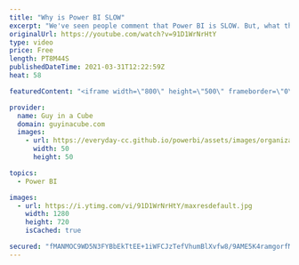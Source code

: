 ```yaml
---
title: "Why is Power BI SLOW"
excerpt: "We've seen people comment that Power BI is SLOW. But, what they really mean is your report is slow. Patrick breaks things down to get you pointed in the right direction.  Chris Hamill's Blog: https://alluringbi.com/2020/08/06/consolidating-report-elements-for-improved-performance/  📢 Become a member:"
originalUrl: https://youtube.com/watch?v=91D1WrNrHtY
type: video
price: Free
length: PT8M44S
publishedDateTime: 2021-03-31T12:22:59Z
heat: 58

featuredContent: "<iframe width=\"800\" height=\"500\" frameborder=\"0\" src=\"https://www.youtube.com/embed/91D1WrNrHtY\" allow=\"accelerometer; autoplay; encrypted-media; gyroscope; picture-in-picture\" allowfullscreen></iframe>"

provider:
  name: Guy in a Cube
  domain: guyinacube.com
  images:
    - url: https://everyday-cc.github.io/powerbi/assets/images/organizations/guyinacube.com-50x50.jpg
      width: 50
      height: 50

topics:
  - Power BI

images:
  - url: https://i.ytimg.com/vi/91D1WrNrHtY/maxresdefault.jpg
    width: 1280
    height: 720
    isCached: true

secured: "fMANMOC9WD5N3FYBbEkTtEE+1iWFCJzTefVhumBlXvfw8/9AME5K4ramgorfM3vJfbX03SfqyICgMKq3XYkWjCJWjegXddnt3y0Hr1OZws9mH5m+ekrc/D570fEUvKf/T+Ud09MOvAGj4J3noGn5nl0lqvU+yos3o0JxdK99U97OSpqb1sDrmaJ1q2kGUV3coljBL8+av5WDJhbUCBlbF6bzzn8msq1oyGuAxhpvRr5LClsUJz631fA4Pmi6do69kDobCl9SkmT53kJWtW9dfIqs2rzD54wXKfYJcxnYfzEJMWpBHNeOzpkA9l3rp6Yo9ouzlovD6uoeVQl6szHY0v1KGvP1m787421mXl7sDPGjFwxdUO7rWRy5hj7IVaWxtshljdLYaJG3QvQ7p9z9zjfzQq9hc5yuTOzxXG7C+X4=;suTZDluqhOrvxiTKzymd/w=="
---
```


